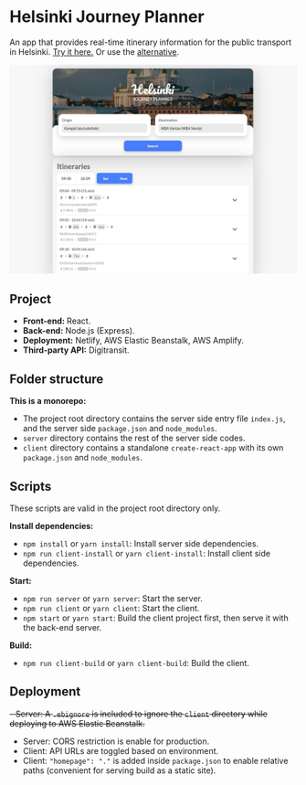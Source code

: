 # Helsinki Journey Planner

An app that provides real-time itinerary information for the public transport in Helsinki. [Try it here.](https://helsinki-journey-planner.netlify.app/) Or use the [alternative](https://master.d1hb32a5utog8e.amplifyapp.com/).

![Home Page](https://github.com/zw627/helsinki-journey-planner/blob/master/README.jpg)

## Project

- **Front-end:** React.
- **Back-end:** Node.js (Express).
- **Deployment:** Netlify, AWS Elastic Beanstalk, AWS Amplify.
- **Third-party API:** Digitransit.

## Folder structure

**This is a monorepo:**

- The project root directory contains the server side entry file `index.js`, and the server side `package.json` and `node_modules`.
- `server` directory contains the rest of the server side codes.
- `client` directory contains a standalone `create-react-app` with its own `package.json` and `node_modules`.

## Scripts

These scripts are valid in the project root directory only.

**Install dependencies:**

- `npm install` or `yarn install`: Install server side dependencies.
- `npm run client-install` or `yarn client-install`: Install client side dependencies.

**Start:**

- `npm run server` or `yarn server`: Start the server.
- `npm run client` or `yarn client`: Start the client.
- `npm start` or `yarn start`: Build the client project first, then serve it with the back-end server.

**Build:**

- `npm run client-build` or `yarn client-build`: Build the client.

## Deployment

~~- Server: A `.ebignore` is included to ignore the `client` directory while deploying to AWS Elastic Beanstalk.~~
- Server: CORS restriction is enable for production.
- Client: API URLs are toggled based on environment.
- Client: `"homepage": "."` is added inside `package.json` to enable relative paths (convenient for serving build as a static site).
 
